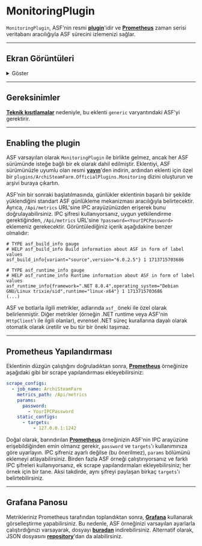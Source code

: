 # MonitoringPlugin

`MonitoringPlugin`, ASF'nin resmi **[plugin](https://github.com/JustArchiNET/ArchiSteamFarm/wiki/Plugins)**'idir ve **[Prometheus](https://prometheus.io)** zaman serisi veritabanı aracılığıyla ASF sürecini izlemenizi sağlar.

---

## Ekran Görüntüleri

<details>
  <summary>Göster</summary>

![screenshot](https://github.com/JustArchiNET/ArchiSteamFarm/assets/1069029/46778d0b-1ee6-4dab-8645-eb179f09468e)

</details>

---

## Gereksinimler

**[Teknik kısıtlamalar](https://github.com/JustArchiNET/ArchiSteamFarm/wiki/Plugins-development#native-dependencies)** nedeniyle, bu eklenti `generic` varyantındaki ASF'yi gerektirir.

---

## Enabling the plugin

ASF varsayılan olarak `MonitoringPlugin` ile birlikte gelmez, ancak her ASF sürümünde isteğe bağlı bir ek olarak dahil edilmiştir. Eklentiyi, ASF sürümünüzle uyumlu olan resmi **[yayın](https://github.com/JustArchiNET/ArchiSteamFarm/releases/latest)**'den indirin, ardından eklenti için özel bir `plugins/ArchiSteamFarm.OfficialPlugins.Monitoring` dizini oluşturun ve arşivi buraya çıkartın.

ASF'nin bir sonraki başlatılmasında, günlükler eklentinin başarılı bir şekilde yüklendiğini standart ASF günlükleme mekanizması aracılığıyla belirtecektir. Ayrıca, `/Api/metrics` URL'sine IPC arayüzünüzden erişerek bunu doğrulayabilirsiniz. IPC şifresi kullanıyorsanız, uygun yetkilendirme gerektiğinden, `/Api/metrics` URL'sine `?password=<YourIPCPassword>` eklemeniz gerekecektir. Görüntülediğiniz içerik aşağıdakine benzer olmalıdır:

```text
# TYPE asf_build_info gauge
# HELP asf_build_info Build information about ASF in form of label values
asf_build_info{variant="source",version="6.0.2.5"} 1 1713715703686

# TYPE asf_runtime_info gauge
# HELP asf_runtime_info Runtime information about ASF in form of label values
asf_runtime_info{framework=".NET 8.0.4",operating_system="Debian GNU/Linux trixie/sid",runtime="linux-x64"} 1 1713715703686
(...)
```

ASF ve botlarla ilgili metrikler, adlarında `asf_` öneki ile özel olarak belirlenmiştir. Diğer metrikler (örneğin .NET runtime veya ASF'nin `HttpClient`'ı ile ilgili olanlar), evrensel .NET süreç kurallarına dayalı olarak otomatik olarak üretilir ve bu tür bir öneki taşımaz.

---

## Prometheus Yapılandırması

Eklentinin düzgün çalıştığını doğruladıktan sonra, **[Prometheus](https://prometheus.io)** örneğinize aşağıdaki gibi bir scrape yapılandırması ekleyebilirsiniz:

```yaml
scrape_configs:
  - job_name: ArchiSteamFarm
    metrics_path: /Api/metrics
    params:
      password:
        - YourIPCPassword
    static_configs:
      - targets:
          - 127.0.0.1:1242
```

Doğal olarak, barındırılan **[Prometheus](https://prometheus.io)** örneğinizin ASF'nin IPC arayüzüne erişebildiğinden emin olmanız gerekir, `password` ve `targets`'ı kullanımınıza göre uyarlayın. IPC şifreniz ayarlı değilse (bu önerilmez), `params` bölümünü eklemeyi atlayabilirsiniz. Birden fazla ASF örneği çalıştırıyorsanız ve farklı IPC şifreleri kullanıyorsanız, ek scrape yapılandırmaları ekleyebilirsiniz; her örnek için bir tane. Aksi takdirde, aynı şifreyi paylaşan birkaç `targets`'ı belirtebilirsiniz.

---

## Grafana Panosu

Metrikleriniz Prometheus tarafından toplandıktan sonra, **[Grafana](https://grafana.com)** kullanarak görselleştirme yapabilirsiniz. Bu nedenle, ASF örneğinizi varsayılan ayarlarla çalıştırdığınızı varsayarak, dosyayı **[buradan](http://127.0.0.1:1242/grafana-dashboard.json)** indirebilirsiniz. Alternatif olarak, JSON dosyasını **[repository](https://raw.githubusercontent.com/JustArchiNET/ArchiSteamFarm/main/ArchiSteamFarm.OfficialPlugins.Monitoring/overlay/all/www/grafana-dashboard.json)**'dan da alabilirsiniz.